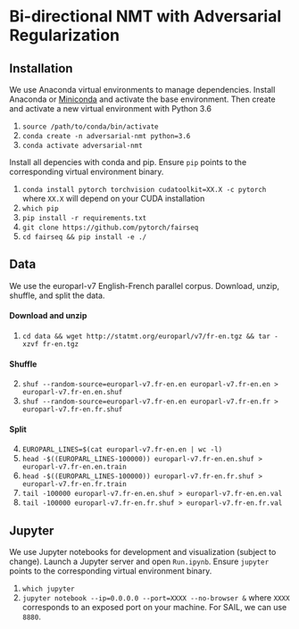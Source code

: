 # Bi-directional NMT with Adversarial Regularization

## Installation

We use Anaconda virtual environments to manage dependencies. Install Anaconda or [Miniconda](https://docs.conda.io/en/latest/miniconda.html) and activate the base environment. Then create and activate a new virtual environment with Python 3.6
1. `source /path/to/conda/bin/activate`
2. `conda create -n adversarial-nmt python=3.6`
3. `conda activate adversarial-nmt`

Install all depencies with conda and pip. Ensure `pip` points to the corresponding virtual environment binary. 
1. `conda install pytorch torchvision cudatoolkit=XX.X -c pytorch` where `XX.X` will depend on your CUDA installation
2. `which pip`
3. `pip install -r requirements.txt`
4. `git clone https://github.com/pytorch/fairseq`
5. `cd fairseq && pip install -e ./`

## Data

We use the europarl-v7 English-French parallel corpus. Download, unzip, shuffle, and split the data.

#### Download and unzip
1. `cd data && wget http://statmt.org/europarl/v7/fr-en.tgz && tar -xzvf fr-en.tgz`
#### Shuffle
2. `shuf --random-source=europarl-v7.fr-en.en europarl-v7.fr-en.en > europarl-v7.fr-en.en.shuf` 
3. `shuf --random-source=europarl-v7.fr-en.en europarl-v7.fr-en.fr > europarl-v7.fr-en.fr.shuf`
#### Split 
4. `EUROPARL_LINES=$(cat europarl-v7.fr-en.en | wc -l)`
5. `head -$((EUROPARL_LINES-100000)) europarl-v7.fr-en.en.shuf > europarl-v7.fr-en.en.train`
6. `head -$((EUROPARL_LINES-100000)) europarl-v7.fr-en.fr.shuf > europarl-v7.fr-en.fr.train`
7. `tail -100000 europarl-v7.fr-en.en.shuf > europarl-v7.fr-en.en.val`
8. `tail -100000 europarl-v7.fr-en.fr.shuf > europarl-v7.fr-en.fr.val`

## Jupyter

We use Jupyter notebooks for development and visualization (subject to change). Launch a Jupyter server and open `Run.ipynb`. Ensure `jupyter` points to the corresponding virtual environment binary. 

1. `which jupyter`
2. `jupyter notebook --ip=0.0.0.0 --port=XXXX --no-browser &` where `XXXX` corresponds to an exposed port on your machine. For SAIL, we can use `8880`.
